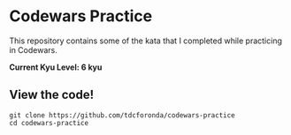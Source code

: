 # Codewars Practice
This repository contains some of the kata that I completed while practicing in Codewars. 

<b>Current Kyu Level: 6 kyu </b>

## View the code!

```
git clone https://github.com/tdcforonda/codewars-practice
cd codewars-practice
```

